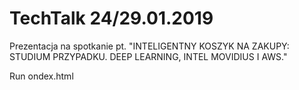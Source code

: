 TechTalk 24/29.01.2019
=============================
Prezentacja na spotkanie pt. "INTELIGENTNY KOSZYK NA ZAKUPY: STUDIUM PRZYPADKU. DEEP LEARNING, INTEL MOVIDIUS I AWS."


Run ondex.html
